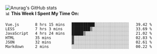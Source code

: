 
![Anurag's GitHub stats](https://github-readme-stats.vercel.app/api?username=supergczh&show_icons=true&theme=radical)
<br />
📊 **This Week I Spent My Time On:**

<!--START_SECTION:waka-->

```text
Vue.js       8 hrs 15 mins   ██████████░░░░░░░░░░░░░░░   39.42 %
LESS         7 hrs 3 mins    ████████▒░░░░░░░░░░░░░░░░   33.69 %
JavaScript   4 hrs 24 mins   █████▒░░░░░░░░░░░░░░░░░░░   21.02 %
HTML         35 mins         ▓░░░░░░░░░░░░░░░░░░░░░░░░   02.83 %
JSON         32 mins         ▓░░░░░░░░░░░░░░░░░░░░░░░░   02.61 %
Markdown     2 mins          ░░░░░░░░░░░░░░░░░░░░░░░░░   00.22 %
```

<!--END_SECTION:waka-->

